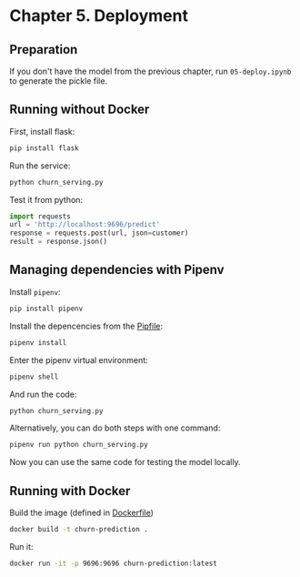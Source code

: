 # Chapter 5. Deployment

## Preparation

If you don't have the model from the previous chapter, run `05-deploy.ipynb` to generate the pickle file.

## Running without Docker

First, install flask:

```bash
pip install flask
```

Run the service:

```bash
python churn_serving.py
```

Test it from python:

```python
import requests
url = 'http://localhost:9696/predict'
response = requests.post(url, json=customer)
result = response.json()
```

## Managing dependencies with Pipenv

Install `pipenv`:

```bash
pip install pipenv
```

Install the depencencies from the [Pipfile](Pipfile):

```bash
pipenv install
```

Enter the pipenv virtual environment:

```bash
pipenv shell
```

And run the code:

```bash
python churn_serving.py
```

Alternatively, you can do both steps with one command:

```bash
pipenv run python churn_serving.py
```

Now you can use the same code for testing the model locally.


## Running with Docker

Build the image (defined in [Dockerfile](Dockerfile))

```bash
docker build -t churn-prediction .
```

Run it:

```bash
docker run -it -p 9696:9696 churn-prediction:latest
```